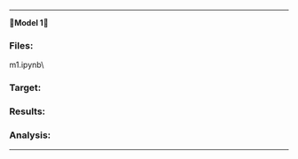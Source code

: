 ---------------------------------------------------------------------------------------------------------------------------------------------------------------------
&#x1F537;**Model 1**&#x1F537;

### Files:
m1.ipynb\


### Target:


### Results:


### Analysis:


---------------------------------------------------------------------------------------------------------------------------------------------------------------------

